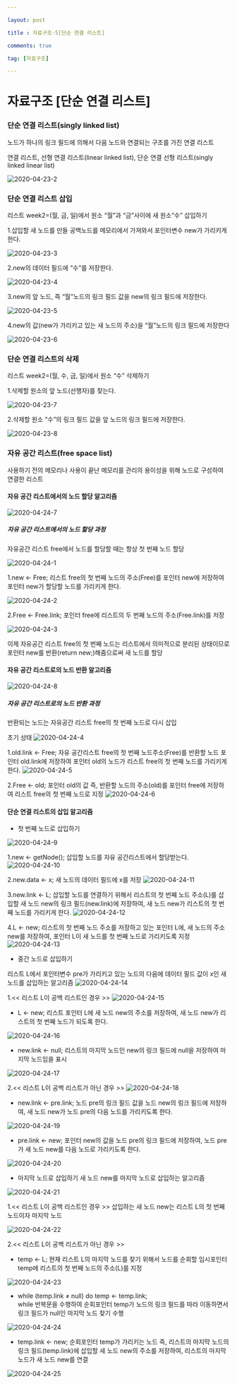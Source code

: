 ```yaml
---

layout: post

title : 자료구조-5[단순 연결 리스트]

comments: true

tag: [자료구조]

---
```


# 자료구조 [단순 연결 리스트]

### 단순 연결 리스트(singly linked list)
노드가 하나의 링크 필드에 의해서 다음 노드와 연결되는 구조를 가진 연결 리스트

연결 리스트, 선형 연결 리스트(linear linked list), 단순 연결 선형 리스트(singly linked linear list)

![2020-04-23-2](https://user-images.githubusercontent.com/62532608/80095366-c2588a00-85a2-11ea-8a99-e1a96e3429fd.png)

### 단순 연결 리스트 삽입
리스트 week2=(월, 금, 일)에서 원소 “월”과 “금”사이에 새 원소“수” 삽입하기

1.삽입할 새 노드를 만들 공백노드를 메모리에서 가져와서 포인터변수 new가 가리키게 한다.

![2020-04-23-3](https://user-images.githubusercontent.com/62532608/80096354-668f0080-85a4-11ea-9fb7-981abf387727.png)

2.new의 데이터 필드에 “수”를 저장한다.

![2020-04-23-4](https://user-images.githubusercontent.com/62532608/80096377-6ee73b80-85a4-11ea-99eb-6ac719c860f8.png)

3.new의 앞 노드, 즉 “월”노드의 링크 필드 값을 new의 링크 필드에 저장한다.

![2020-04-23-5](https://user-images.githubusercontent.com/62532608/80096526-b1107d00-85a4-11ea-85d4-1782a1db9810.png)

4.new의 값(new가 가리키고 있는 새 노드의 주소)을 “월”노드의 링크 필드에 저장한다

![2020-04-23-6](https://user-images.githubusercontent.com/62532608/80096530-b241aa00-85a4-11ea-8e6a-1177fafccd2f.png)

### 단순 연결 리스트의 삭제
리스트 week2=(월, 수, 금, 일)에서 원소 “수” 삭제하기

1.삭제할 원소의 앞 노드(선행자)를 찾는다.

![2020-04-23-7](https://user-images.githubusercontent.com/62532608/80096801-23815d00-85a5-11ea-8450-c9598816aa06.png)

2.삭제할 원소 “수”의 링크 필드 값을 앞 노드의 링크 필드에 저장한다.

![2020-04-23-8](https://user-images.githubusercontent.com/62532608/80096808-254b2080-85a5-11ea-89d1-bdc9eedf9390.png)

### 자유 공간 리스트(free space list)

사용하기 전의 메모리나 사용이 끝난 메모리를 관리의 용이성을 위해 노드로 구성하여 연결한 리스트

#### 자유 공간 리스트에서의 노드 할당 알고리즘

![2020-04-24-7](https://user-images.githubusercontent.com/62532608/80183526-f041db00-8643-11ea-8cae-0700b7bdfbdc.png)


##### 자유 공간 리스트에서의 노드 할당 과정

자유공간 리스트 free에서 노드를 할당할 때는 항상 첫 번째 노드 할당

![2020-04-24-1](https://user-images.githubusercontent.com/62532608/80182882-d0f67e00-8642-11ea-83b6-cc1e3b793321.png)

1.new ← Free;
리스트 free의 첫 번째 노드의 주소(Free)를 포인터 new에 저장하여 포인터 new가 할당할 노드를 가리키게 한다.

![2020-04-24-2](https://user-images.githubusercontent.com/62532608/80182997-fdaa9580-8642-11ea-8c48-002f941925ce.png)

2.Free ← Free.link;
포인터 free에 리스트의 두 번째 노드의 주소(Free.link)를 저장

![2020-04-24-3](https://user-images.githubusercontent.com/62532608/80183076-26cb2600-8643-11ea-9c03-1c29e4e7bffc.png)

이제 자유공간 리스트 free의 첫 번째 노드는 리스트에서 의미적으로 분리된 상태이므로 포인터 new를 반환(return new;)해줌으로써 새 노드를 할당

#### 자유 공간 리스트로의 노드 반환 알고리즘

![2020-04-24-8](https://user-images.githubusercontent.com/62532608/80183625-1e271f80-8644-11ea-8dd2-fbd0bde57c32.png)

##### 자유 공간 리스트로의 노드 반환 과정
반환되는 노드는 자유공간 리스트 free의 첫 번째 노드로 다시 삽입

초기 상태
![2020-04-24-4](https://user-images.githubusercontent.com/62532608/80183183-58dc8800-8643-11ea-9f80-ed754074adf6.png)

1.old.link ← Free;
자유 공간리스트 free의 첫 번째 노드주소(Free)를 반환할 노드 포인터 old.link에 저장하여 포인터 old의 노드가 리스트 free의 첫 번째 노드를 가리키게 한다.
![2020-04-24-5](https://user-images.githubusercontent.com/62532608/80183256-790c4700-8643-11ea-8a8f-0bbb6a8752ad.png)

2.Free ← old;
포인터 old의 값 즉, 반환할 노드의 주소(old)를 포인터 free에 저장하여 리스트 free의 첫 번째 노드로 지정
![2020-04-24-6](https://user-images.githubusercontent.com/62532608/80183333-99d49c80-8643-11ea-8e23-73788cc9a83f.png)

#### 단순 연결 리스트의 삽입 알고리즘

* 첫 번째 노드로 삽입하기

![2020-04-24-9](https://user-images.githubusercontent.com/62532608/80183711-444cbf80-8644-11ea-9e5d-26b379dbb0e7.png)

1.new ← getNode();
삽입할 노드를 자유 공간리스트에서 할당받는다.
![2020-04-24-10](https://user-images.githubusercontent.com/62532608/80183760-61818e00-8644-11ea-9d75-d1633bf3c174.png)

2.new.data ← x;
새 노드의 데이터 필드에 x를 저장
![2020-04-24-11](https://user-images.githubusercontent.com/62532608/80183818-7cec9900-8644-11ea-901b-65492c596aaf.png)

3.new.link ← L;
삽입할 노드를 연결하기 위해서 리스트의 첫 번째 노드 주소(L)를 삽입할 새 노드 new의 링크 필드(new.link)에 저장하여, 새 노드 new가 리스트의 첫 번째 노드를 가리키게 한다.
![2020-04-24-12](https://user-images.githubusercontent.com/62532608/80183956-bc1aea00-8644-11ea-81a3-e4482e45cbb8.png)

4.L ← new;
리스트의 첫 번째 노드 주소를 저장하고 있는 포인터 L에, 새 노드의 주소 new를 저장하여, 포인터 L이 새 노드를 첫 번째 노드로 가리키도록 지정
![2020-04-24-13](https://user-images.githubusercontent.com/62532608/80184073-e8cf0180-8644-11ea-9ec1-9439bea2ab37.png)

* 중간 노드로 삽입하기

리스트 L에서 포인터변수 pre가 가리키고 있는 노드의 다음에 데이터 필드 값이 x인 새 노드를 삽입하는 알고리즘
![2020-04-24-14](https://user-images.githubusercontent.com/62532608/80184293-46634e00-8645-11ea-9d01-bb80f469adbc.png)

1.<< 리스트 L이 공백 리스트인 경우 >>
![2020-04-24-15](https://user-images.githubusercontent.com/62532608/80184448-8d514380-8645-11ea-9eb3-45741b8e4531.png)

* L ← new;
리스트 포인터 L에 새 노드 new의 주소를 저장하여, 새 노드 new가 리스트의 첫 번째 노드가 되도록 한다.

![2020-04-24-16](https://user-images.githubusercontent.com/62532608/80184551-c4bff000-8645-11ea-9891-64302ce35ef7.png)

* new.link ← null;
리스트의 마지막 노드인 new의 링크 필드에 null을 저장하여 마지막 노드임을 표시

![2020-04-24-17](https://user-images.githubusercontent.com/62532608/80184554-c5f11d00-8645-11ea-9475-b117ea4439a4.png)

2.<< 리스트 L이 공백 리스트가 아닌 경우 >>
![2020-04-24-18](https://user-images.githubusercontent.com/62532608/80184674-03ee4100-8646-11ea-9832-53cfcad95357.png)

* new.link ← pre.link;
노드 pre의 링크 필드 값을 노드 new의 링크 필드에 저장하여, 새 노드 new가 노드 pre의 다음 노드를 가리키도록 한다.

![2020-04-24-19](https://user-images.githubusercontent.com/62532608/80184806-39932a00-8646-11ea-8935-a368144ba808.png)


* pre.link ← new;
포인터 new의 값을 노드 pre의 링크 필드에 저장하여, 노드 pre가 새 노드 new를 다음 노드로 가리키도록 한다.

![2020-04-24-20](https://user-images.githubusercontent.com/62532608/80184854-50398100-8646-11ea-9104-f917a6640704.png)

* 마지막 노드로 삽입하기
새 노드 new를 마지막 노드로 삽입하는 알고리즘

![2020-04-24-21](https://user-images.githubusercontent.com/62532608/80184911-6c3d2280-8646-11ea-891d-4d46c5b156fa.png)

1.<< 리스트 L이 공백 리스트인 경우 >>
삽입하는 새 노드 new는 리스트 L의 첫 번째 노드이자 마지막 노드

![2020-04-24-22](https://user-images.githubusercontent.com/62532608/80196739-bdeea880-8658-11ea-98c2-6f2363a3d366.png)

2.<< 리스트 L이 공백 리스트가 아닌 경우 >>

* temp ← L;
현재 리스트 L의 마지막 노드를 찾기 위해서 노드를 순회할 임시포인터 temp에 리스트의 첫 번째 노드의 주소(L)를 지정

![2020-04-24-23](https://user-images.githubusercontent.com/62532608/80196908-ec6c8380-8658-11ea-8f7a-0a2a82eed64d.png)

* while (temp.link ≠ null) do
 temp ← temp.link;  
 while 반복문을 수행하여 순회포인터 temp가 노드의 링크 필드를 따라 이동하면서 링크 필드가 null인 마지막 노드 찾기 수행

 ![2020-04-24-24](https://user-images.githubusercontent.com/62532608/80197033-132aba00-8659-11ea-9429-a87f31919fe7.png)

* temp.link ← new;
순회포인터 temp가 가리키는 노드 즉, 리스트의 마지막 노드의 링크 필드(temp.link)에 삽입할 새 노드 new의 주소를 저장하여, 리스트의 마지막 노드가 새 노드 new를 연결

![2020-04-24-25](https://user-images.githubusercontent.com/62532608/80197217-4f5e1a80-8659-11ea-9115-e80ce1bf5443.png)
